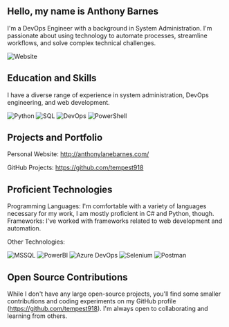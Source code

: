 ## Hello, my name is Anthony Barnes

I'm a DevOps Engineer with a background in System Administration.  I'm passionate about using technology to automate processes, streamline workflows, and solve complex technical challenges.

![Website](https://img.shields.io/badge/website-http%3A%2F%2Fanthonylanebarnes.com-blue?style=flat-square)

## Education and Skills

I have a diverse range of experience in system administration, DevOps engineering, and web development.

![Python](https://img.shields.io/badge/python-3776AB?style=flat-square&logo=python&logoColor=white)
![SQL](https://img.shields.io/badge/SQL-DC3545?style=flat-square&logo=mysql&logoColor=white)
![DevOps](https://img.shields.io/badge/DevOps-007EC6?style=flat-square&logo=azure-devops&logoColor=white)
![PowerShell](https://img.shields.io/badge/PowerShell-Proficient-2A519B?style=flat-square)

## Projects and Portfolio

Personal Website: http://anthonylanebarnes.com/

GitHub Projects: https://github.com/tempest918

## Proficient Technologies
Programming Languages: I'm comfortable with a variety of languages necessary for my work, I am mostly proficient in C# and Python, though.
Frameworks: I've worked with frameworks related to web development and automation.

Other Technologies: 

![MSSQL](https://img.shields.io/badge/MSSQL-Proficient-0078D7?style=flat-square) 
![PowerBI](https://img.shields.io/badge/PowerBI-Proficient-F7DF1F?style=flat-square)
![Azure DevOps](https://img.shields.io/badge/Azure%20DevOps-007EC6?style=flat-square&logo=azure-devops&logoColor=white)
![Selenium](https://img.shields.io/badge/Selenium-Proficient-EF7E2D?style=flat-square) 
![Postman](https://img.shields.io/badge/Postman-Proficient-FF6C37?style=flat-square) 


## Open Source Contributions
While I don't have any large open-source projects, you'll find some smaller contributions and coding experiments on my GitHub profile (https://github.com/tempest918). I'm always open to collaborating and learning from others.
